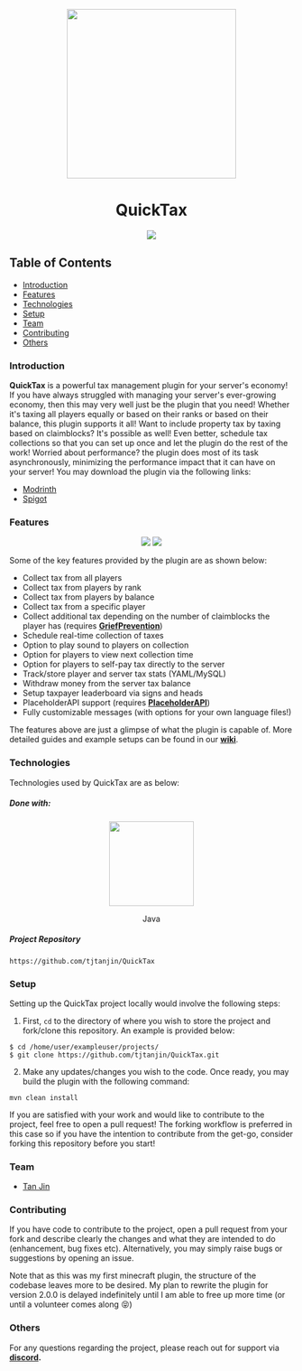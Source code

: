 <p align="center">
  <img width=300 src="https://i.imgur.com/0YN8YoJ.png" />
</p>
<h1 align="center">QuickTax</h1>

<p align="center">
  <a href="https://github.com/tjtanjin/QuickTax/actions"> <img src="https://github.com/tjtanjin/QuickTax/actions/workflows/maven.yml/badge.svg" /> </a>
</p>

## Table of Contents
* [Introduction](#introduction)
* [Features](#features)
* [Technologies](#technologies)
* [Setup](#setup)
* [Team](#team)
* [Contributing](#contributing)
* [Others](#others)

### Introduction
**QuickTax** is a powerful tax management plugin for your server's economy! If you have always 
struggled with managing your server's ever-growing economy, then this may very well just be the 
plugin that you need! Whether it's taxing all players equally or based on their ranks or based 
on their balance, this plugin supports it all! Want to include property tax by taxing based 
on claimblocks? It's possible as well! Even better, schedule tax collections so that you can set 
up once and let the plugin do the rest of the work! Worried about performance? the plugin does 
most of its task asynchronously, minimizing the performance impact that it can have on your server! You may download the plugin via the following links:

- [Modrinth](https://modrinth.com/plugin/quicktax)
- [Spigot](https://www.spigotmc.org/resources/quicktax.96495/)

### Features
<p align="center">
  <img src="https://i.imgur.com/6vzKjyl.gif" />
  <img src="https://i.imgur.com/t8aFkbe.gif" />
</p>

Some of the key features provided by the plugin are as shown below:
- Collect tax from all players
- Collect tax from players by rank
- Collect tax from players by balance
- Collect tax from a specific player
- Collect additional tax depending on the number of claimblocks the player has (requires
  [**GriefPrevention**](https://www.spigotmc.org/resources/griefprevention.1884/))
- Schedule real-time collection of taxes
- Option to play sound to players on collection
- Option for players to view next collection time
- Option for players to self-pay tax directly to the server
- Track/store player and server tax stats (YAML/MySQL)
- Withdraw money from the server tax balance 
- Setup taxpayer leaderboard via signs and heads
- PlaceholderAPI support (requires [**PlaceholderAPI**](https://www.spigotmc.org/resources/placeholderapi.6245/))
- Fully customizable messages (with options for your own language files!)

The features above are just a glimpse of what the plugin is capable of. More detailed guides and 
example setups can be found in our **[wiki](https://github.com/tjtanjin/QuickTax/wiki)**.

### Technologies
Technologies used by QuickTax are as below:
##### Done with:

<p align="center">
  <img height="150" width="150" src="https://brandlogos.net/wp-content/uploads/2013/03/java-eps-vector-logo.png"/>
</p>
<p align="center">
Java
</p>

##### Project Repository
```
https://github.com/tjtanjin/QuickTax
```

### Setup
Setting up the QuickTax project locally would involve the following steps:
1)  First, `cd` to the directory of where you wish to store the project and fork/clone this repository. An example is provided below:
```
$ cd /home/user/exampleuser/projects/
$ git clone https://github.com/tjtanjin/QuickTax.git
```
2) Make any updates/changes you wish to the code. Once ready, you may build the plugin with the following command:
```
mvn clean install
```
If you are satisfied with your work and would like to contribute to the project, feel free to open a pull request! The forking workflow is preferred in this case so if you have the intention to contribute from the get-go, consider forking this repository before you start!

### Team
* [Tan Jin](https://github.com/tjtanjin)

### Contributing
If you have code to contribute to the project, open a pull request from your fork and describe 
clearly the changes and what they are intended to do (enhancement, bug fixes etc). Alternatively,
you may simply raise bugs or suggestions by opening an issue.

Note that as this was my first minecraft plugin, the structure of the codebase leaves more to be
desired. My plan to rewrite the plugin for version 2.0.0 is delayed indefinitely until I am able to
free up more time (or until a volunteer comes along :stuck_out_tongue_closed_eyes:)

### Others
For any questions regarding the project, please reach out for support via **[discord](https://discord.gg/X8VSdZvBQY).**
